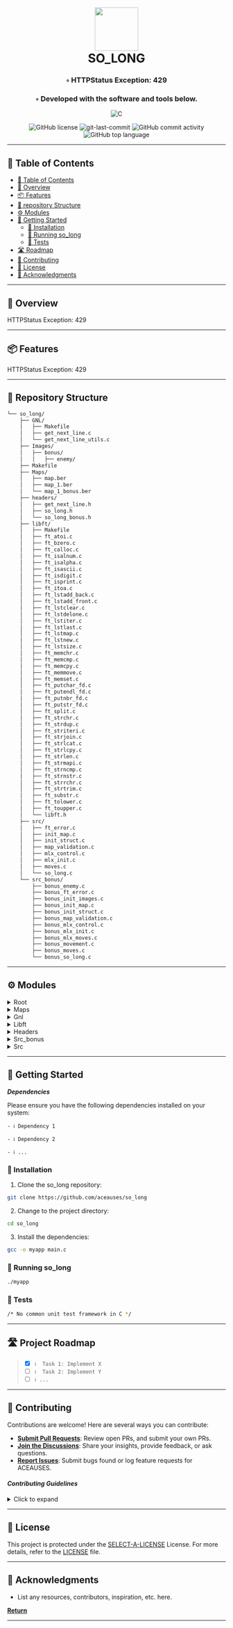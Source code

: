 <div align="center">
<h1 align="center">
<img src="https://raw.githubusercontent.com/PKief/vscode-material-icon-theme/ec559a9f6bfd399b82bb44393651661b08aaf7ba/icons/folder-markdown-open.svg" width="100" />
<br>SO_LONG</h1>
<h3>◦ HTTPStatus Exception: 429</h3>
<h3>◦ Developed with the software and tools below.</h3>

<p align="center">
<img src="https://img.shields.io/badge/C-A8B9CC.svg?style=flat-square&logo=C&logoColor=black" alt="C" />
</p>
<img src="https://img.shields.io/github/license/aceauses/so_long?style=flat-square&color=5D6D7E" alt="GitHub license" />
<img src="https://img.shields.io/github/last-commit/aceauses/so_long?style=flat-square&color=5D6D7E" alt="git-last-commit" />
<img src="https://img.shields.io/github/commit-activity/m/aceauses/so_long?style=flat-square&color=5D6D7E" alt="GitHub commit activity" />
<img src="https://img.shields.io/github/languages/top/aceauses/so_long?style=flat-square&color=5D6D7E" alt="GitHub top language" />
</div>

---

## 📖 Table of Contents
- [📖 Table of Contents](#-table-of-contents)
- [📍 Overview](#-overview)
- [📦 Features](#-features)
- [📂 repository Structure](#-repository-structure)
- [⚙️ Modules](#modules)
- [🚀 Getting Started](#-getting-started)
    - [🔧 Installation](#-installation)
    - [🤖 Running so_long](#-running-so_long)
    - [🧪 Tests](#-tests)
- [🛣 Roadmap](#-roadmap)
- [🤝 Contributing](#-contributing)
- [📄 License](#-license)
- [👏 Acknowledgments](#-acknowledgments)

---


## 📍 Overview

HTTPStatus Exception: 429

---

## 📦 Features

HTTPStatus Exception: 429

---


## 📂 Repository Structure

```sh
└── so_long/
    ├── GNL/
    │   ├── Makefile
    │   ├── get_next_line.c
    │   └── get_next_line_utils.c
    ├── Images/
    │   ├── bonus/
    │   │   ├── enemy/
    ├── Makefile
    ├── Maps/
    │   ├── map.ber
    │   ├── map_1.ber
    │   └── map_1_bonus.ber
    ├── headers/
    │   ├── get_next_line.h
    │   ├── so_long.h
    │   └── so_long_bonus.h
    ├── libft/
    │   ├── Makefile
    │   ├── ft_atoi.c
    │   ├── ft_bzero.c
    │   ├── ft_calloc.c
    │   ├── ft_isalnum.c
    │   ├── ft_isalpha.c
    │   ├── ft_isascii.c
    │   ├── ft_isdigit.c
    │   ├── ft_isprint.c
    │   ├── ft_itoa.c
    │   ├── ft_lstadd_back.c
    │   ├── ft_lstadd_front.c
    │   ├── ft_lstclear.c
    │   ├── ft_lstdelone.c
    │   ├── ft_lstiter.c
    │   ├── ft_lstlast.c
    │   ├── ft_lstmap.c
    │   ├── ft_lstnew.c
    │   ├── ft_lstsize.c
    │   ├── ft_memchr.c
    │   ├── ft_memcmp.c
    │   ├── ft_memcpy.c
    │   ├── ft_memmove.c
    │   ├── ft_memset.c
    │   ├── ft_putchar_fd.c
    │   ├── ft_putendl_fd.c
    │   ├── ft_putnbr_fd.c
    │   ├── ft_putstr_fd.c
    │   ├── ft_split.c
    │   ├── ft_strchr.c
    │   ├── ft_strdup.c
    │   ├── ft_striteri.c
    │   ├── ft_strjoin.c
    │   ├── ft_strlcat.c
    │   ├── ft_strlcpy.c
    │   ├── ft_strlen.c
    │   ├── ft_strmapi.c
    │   ├── ft_strncmp.c
    │   ├── ft_strnstr.c
    │   ├── ft_strrchr.c
    │   ├── ft_strtrim.c
    │   ├── ft_substr.c
    │   ├── ft_tolower.c
    │   ├── ft_toupper.c
    │   └── libft.h
    ├── src/
    │   ├── ft_error.c
    │   ├── init_map.c
    │   ├── init_struct.c
    │   ├── map_validation.c
    │   ├── mlx_control.c
    │   ├── mlx_init.c
    │   ├── moves.c
    │   └── so_long.c
    └── src_bonus/
        ├── bonus_enemy.c
        ├── bonus_ft_error.c
        ├── bonus_init_images.c
        ├── bonus_init_map.c
        ├── bonus_init_struct.c
        ├── bonus_map_validation.c
        ├── bonus_mlx_control.c
        ├── bonus_mlx_init.c
        ├── bonus_mlx_moves.c
        ├── bonus_movement.c
        ├── bonus_moves.c
        └── bonus_so_long.c

```

---


## ⚙️ Modules

<details closed><summary>Root</summary>

| File                                                               | Summary                   |
| ---                                                                | ---                       |
| [Makefile](https://github.com/aceauses/so_long/blob/main/Makefile) | HTTPStatus Exception: 429 |

</details>

<details closed><summary>Maps</summary>

| File                                                                                  | Summary                   |
| ---                                                                                   | ---                       |
| [map_1_bonus.ber](https://github.com/aceauses/so_long/blob/main/Maps/map_1_bonus.ber) | HTTPStatus Exception: 429 |
| [map.ber](https://github.com/aceauses/so_long/blob/main/Maps/map.ber)                 | HTTPStatus Exception: 429 |
| [map_1.ber](https://github.com/aceauses/so_long/blob/main/Maps/map_1.ber)             | HTTPStatus Exception: 429 |

</details>

<details closed><summary>Gnl</summary>

| File                                                                                             | Summary                   |
| ---                                                                                              | ---                       |
| [get_next_line_utils.c](https://github.com/aceauses/so_long/blob/main/GNL/get_next_line_utils.c) | HTTPStatus Exception: 429 |
| [Makefile](https://github.com/aceauses/so_long/blob/main/GNL/Makefile)                           | HTTPStatus Exception: 429 |
| [get_next_line.c](https://github.com/aceauses/so_long/blob/main/GNL/get_next_line.c)             | HTTPStatus Exception: 429 |

</details>

<details closed><summary>Libft</summary>

| File                                                                                       | Summary                   |
| ---                                                                                        | ---                       |
| [ft_strnstr.c](https://github.com/aceauses/so_long/blob/main/libft/ft_strnstr.c)           | HTTPStatus Exception: 429 |
| [ft_isdigit.c](https://github.com/aceauses/so_long/blob/main/libft/ft_isdigit.c)           | HTTPStatus Exception: 429 |
| [ft_lstadd_back.c](https://github.com/aceauses/so_long/blob/main/libft/ft_lstadd_back.c)   | HTTPStatus Exception: 429 |
| [ft_putstr_fd.c](https://github.com/aceauses/so_long/blob/main/libft/ft_putstr_fd.c)       | HTTPStatus Exception: 429 |
| [ft_lstnew.c](https://github.com/aceauses/so_long/blob/main/libft/ft_lstnew.c)             | HTTPStatus Exception: 429 |
| [ft_strlcpy.c](https://github.com/aceauses/so_long/blob/main/libft/ft_strlcpy.c)           | HTTPStatus Exception: 429 |
| [ft_strlen.c](https://github.com/aceauses/so_long/blob/main/libft/ft_strlen.c)             | HTTPStatus Exception: 429 |
| [ft_lstlast.c](https://github.com/aceauses/so_long/blob/main/libft/ft_lstlast.c)           | HTTPStatus Exception: 429 |
| [ft_memcmp.c](https://github.com/aceauses/so_long/blob/main/libft/ft_memcmp.c)             | HTTPStatus Exception: 429 |
| [Makefile](https://github.com/aceauses/so_long/blob/main/libft/Makefile)                   | HTTPStatus Exception: 429 |
| [ft_putnbr_fd.c](https://github.com/aceauses/so_long/blob/main/libft/ft_putnbr_fd.c)       | HTTPStatus Exception: 429 |
| [ft_lstclear.c](https://github.com/aceauses/so_long/blob/main/libft/ft_lstclear.c)         | HTTPStatus Exception: 429 |
| [ft_lstiter.c](https://github.com/aceauses/so_long/blob/main/libft/ft_lstiter.c)           | HTTPStatus Exception: 429 |
| [ft_strchr.c](https://github.com/aceauses/so_long/blob/main/libft/ft_strchr.c)             | HTTPStatus Exception: 429 |
| [ft_striteri.c](https://github.com/aceauses/so_long/blob/main/libft/ft_striteri.c)         | HTTPStatus Exception: 429 |
| [ft_bzero.c](https://github.com/aceauses/so_long/blob/main/libft/ft_bzero.c)               | HTTPStatus Exception: 429 |
| [ft_strjoin.c](https://github.com/aceauses/so_long/blob/main/libft/ft_strjoin.c)           | HTTPStatus Exception: 429 |
| [ft_isascii.c](https://github.com/aceauses/so_long/blob/main/libft/ft_isascii.c)           | HTTPStatus Exception: 429 |
| [libft.h](https://github.com/aceauses/so_long/blob/main/libft/libft.h)                     | HTTPStatus Exception: 429 |
| [ft_memcpy.c](https://github.com/aceauses/so_long/blob/main/libft/ft_memcpy.c)             | HTTPStatus Exception: 429 |
| [ft_isprint.c](https://github.com/aceauses/so_long/blob/main/libft/ft_isprint.c)           | HTTPStatus Exception: 429 |
| [ft_putendl_fd.c](https://github.com/aceauses/so_long/blob/main/libft/ft_putendl_fd.c)     | HTTPStatus Exception: 429 |
| [ft_lstmap.c](https://github.com/aceauses/so_long/blob/main/libft/ft_lstmap.c)             | HTTPStatus Exception: 429 |
| [ft_lstsize.c](https://github.com/aceauses/so_long/blob/main/libft/ft_lstsize.c)           | HTTPStatus Exception: 429 |
| [ft_toupper.c](https://github.com/aceauses/so_long/blob/main/libft/ft_toupper.c)           | HTTPStatus Exception: 429 |
| [ft_split.c](https://github.com/aceauses/so_long/blob/main/libft/ft_split.c)               | HTTPStatus Exception: 429 |
| [ft_lstadd_front.c](https://github.com/aceauses/so_long/blob/main/libft/ft_lstadd_front.c) | HTTPStatus Exception: 429 |
| [ft_strrchr.c](https://github.com/aceauses/so_long/blob/main/libft/ft_strrchr.c)           | HTTPStatus Exception: 429 |
| [ft_isalpha.c](https://github.com/aceauses/so_long/blob/main/libft/ft_isalpha.c)           | HTTPStatus Exception: 429 |
| [ft_memchr.c](https://github.com/aceauses/so_long/blob/main/libft/ft_memchr.c)             | HTTPStatus Exception: 429 |
| [ft_putchar_fd.c](https://github.com/aceauses/so_long/blob/main/libft/ft_putchar_fd.c)     | HTTPStatus Exception: 429 |
| [ft_memset.c](https://github.com/aceauses/so_long/blob/main/libft/ft_memset.c)             | HTTPStatus Exception: 429 |
| [ft_substr.c](https://github.com/aceauses/so_long/blob/main/libft/ft_substr.c)             | HTTPStatus Exception: 429 |
| [ft_strncmp.c](https://github.com/aceauses/so_long/blob/main/libft/ft_strncmp.c)           | HTTPStatus Exception: 429 |
| [ft_strmapi.c](https://github.com/aceauses/so_long/blob/main/libft/ft_strmapi.c)           | HTTPStatus Exception: 429 |
| [ft_strtrim.c](https://github.com/aceauses/so_long/blob/main/libft/ft_strtrim.c)           | HTTPStatus Exception: 429 |
| [ft_memmove.c](https://github.com/aceauses/so_long/blob/main/libft/ft_memmove.c)           | HTTPStatus Exception: 429 |
| [ft_strlcat.c](https://github.com/aceauses/so_long/blob/main/libft/ft_strlcat.c)           | HTTPStatus Exception: 429 |
| [ft_calloc.c](https://github.com/aceauses/so_long/blob/main/libft/ft_calloc.c)             | HTTPStatus Exception: 429 |
| [ft_strdup.c](https://github.com/aceauses/so_long/blob/main/libft/ft_strdup.c)             | HTTPStatus Exception: 429 |
| [ft_atoi.c](https://github.com/aceauses/so_long/blob/main/libft/ft_atoi.c)                 | HTTPStatus Exception: 429 |
| [ft_isalnum.c](https://github.com/aceauses/so_long/blob/main/libft/ft_isalnum.c)           | HTTPStatus Exception: 429 |
| [ft_lstdelone.c](https://github.com/aceauses/so_long/blob/main/libft/ft_lstdelone.c)       | HTTPStatus Exception: 429 |
| [ft_itoa.c](https://github.com/aceauses/so_long/blob/main/libft/ft_itoa.c)                 | HTTPStatus Exception: 429 |
| [ft_tolower.c](https://github.com/aceauses/so_long/blob/main/libft/ft_tolower.c)           | HTTPStatus Exception: 429 |

</details>

<details closed><summary>Headers</summary>

| File                                                                                     | Summary                   |
| ---                                                                                      | ---                       |
| [so_long.h](https://github.com/aceauses/so_long/blob/main/headers/so_long.h)             | HTTPStatus Exception: 429 |
| [so_long_bonus.h](https://github.com/aceauses/so_long/blob/main/headers/so_long_bonus.h) | HTTPStatus Exception: 429 |
| [get_next_line.h](https://github.com/aceauses/so_long/blob/main/headers/get_next_line.h) | HTTPStatus Exception: 429 |

</details>

<details closed><summary>Src_bonus</summary>

| File                                                                                                     | Summary                   |
| ---                                                                                                      | ---                       |
| [bonus_mlx_init.c](https://github.com/aceauses/so_long/blob/main/src_bonus/bonus_mlx_init.c)             | HTTPStatus Exception: 429 |
| [bonus_init_struct.c](https://github.com/aceauses/so_long/blob/main/src_bonus/bonus_init_struct.c)       | HTTPStatus Exception: 429 |
| [bonus_mlx_control.c](https://github.com/aceauses/so_long/blob/main/src_bonus/bonus_mlx_control.c)       | HTTPStatus Exception: 429 |
| [bonus_map_validation.c](https://github.com/aceauses/so_long/blob/main/src_bonus/bonus_map_validation.c) | HTTPStatus Exception: 429 |
| [bonus_init_map.c](https://github.com/aceauses/so_long/blob/main/src_bonus/bonus_init_map.c)             | HTTPStatus Exception: 429 |
| [bonus_ft_error.c](https://github.com/aceauses/so_long/blob/main/src_bonus/bonus_ft_error.c)             | HTTPStatus Exception: 429 |
| [bonus_movement.c](https://github.com/aceauses/so_long/blob/main/src_bonus/bonus_movement.c)             | HTTPStatus Exception: 429 |
| [bonus_moves.c](https://github.com/aceauses/so_long/blob/main/src_bonus/bonus_moves.c)                   | HTTPStatus Exception: 429 |
| [bonus_mlx_moves.c](https://github.com/aceauses/so_long/blob/main/src_bonus/bonus_mlx_moves.c)           | HTTPStatus Exception: 429 |
| [bonus_enemy.c](https://github.com/aceauses/so_long/blob/main/src_bonus/bonus_enemy.c)                   | HTTPStatus Exception: 429 |
| [bonus_init_images.c](https://github.com/aceauses/so_long/blob/main/src_bonus/bonus_init_images.c)       | HTTPStatus Exception: 429 |
| [bonus_so_long.c](https://github.com/aceauses/so_long/blob/main/src_bonus/bonus_so_long.c)               | HTTPStatus Exception: 429 |

</details>

<details closed><summary>Src</summary>

| File                                                                                   | Summary                   |
| ---                                                                                    | ---                       |
| [mlx_init.c](https://github.com/aceauses/so_long/blob/main/src/mlx_init.c)             | HTTPStatus Exception: 429 |
| [init_map.c](https://github.com/aceauses/so_long/blob/main/src/init_map.c)             | HTTPStatus Exception: 429 |
| [moves.c](https://github.com/aceauses/so_long/blob/main/src/moves.c)                   | HTTPStatus Exception: 429 |
| [ft_error.c](https://github.com/aceauses/so_long/blob/main/src/ft_error.c)             | HTTPStatus Exception: 429 |
| [map_validation.c](https://github.com/aceauses/so_long/blob/main/src/map_validation.c) | HTTPStatus Exception: 429 |
| [so_long.c](https://github.com/aceauses/so_long/blob/main/src/so_long.c)               | HTTPStatus Exception: 429 |
| [mlx_control.c](https://github.com/aceauses/so_long/blob/main/src/mlx_control.c)       | HTTPStatus Exception: 429 |
| [init_struct.c](https://github.com/aceauses/so_long/blob/main/src/init_struct.c)       | HTTPStatus Exception: 429 |

</details>

---

## 🚀 Getting Started

***Dependencies***

Please ensure you have the following dependencies installed on your system:

`- ℹ️ Dependency 1`

`- ℹ️ Dependency 2`

`- ℹ️ ...`

### 🔧 Installation

1. Clone the so_long repository:
```sh
git clone https://github.com/aceauses/so_long
```

2. Change to the project directory:
```sh
cd so_long
```

3. Install the dependencies:
```sh
gcc -o myapp main.c
```

### 🤖 Running so_long

```sh
./myapp
```

### 🧪 Tests
```sh
/* No common unit test framework in C */
```

---


## 🛣 Project Roadmap

> - [X] `ℹ️  Task 1: Implement X`
> - [ ] `ℹ️  Task 2: Implement Y`
> - [ ] `ℹ️ ...`


---

## 🤝 Contributing

Contributions are welcome! Here are several ways you can contribute:

- **[Submit Pull Requests](https://github.com/aceauses/so_long/blob/main/CONTRIBUTING.md)**: Review open PRs, and submit your own PRs.
- **[Join the Discussions](https://github.com/aceauses/so_long/discussions)**: Share your insights, provide feedback, or ask questions.
- **[Report Issues](https://github.com/aceauses/so_long/issues)**: Submit bugs found or log feature requests for ACEAUSES.

#### *Contributing Guidelines*

<details closed>
<summary>Click to expand</summary>

1. **Fork the Repository**: Start by forking the project repository to your GitHub account.
2. **Clone Locally**: Clone the forked repository to your local machine using a Git client.
   ```sh
   git clone <your-forked-repo-url>
   ```
3. **Create a New Branch**: Always work on a new branch, giving it a descriptive name.
   ```sh
   git checkout -b new-feature-x
   ```
4. **Make Your Changes**: Develop and test your changes locally.
5. **Commit Your Changes**: Commit with a clear and concise message describing your updates.
   ```sh
   git commit -m 'Implemented new feature x.'
   ```
6. **Push to GitHub**: Push the changes to your forked repository.
   ```sh
   git push origin new-feature-x
   ```
7. **Submit a Pull Request**: Create a PR against the original project repository. Clearly describe the changes and their motivations.

Once your PR is reviewed and approved, it will be merged into the main branch.

</details>

---

## 📄 License


This project is protected under the [SELECT-A-LICENSE](https://choosealicense.com/licenses) License. For more details, refer to the [LICENSE](https://choosealicense.com/licenses/) file.

---

## 👏 Acknowledgments

- List any resources, contributors, inspiration, etc. here.

[**Return**](#Top)

---

